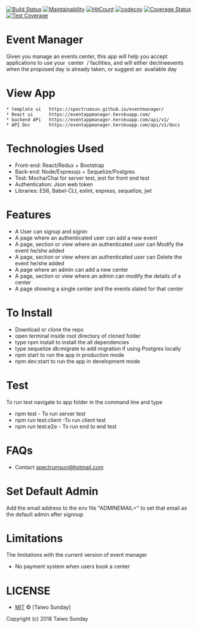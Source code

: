 [![Build Status](https://travis-ci.org/Spectrumsun/eventmanager.svg?branch=develop)](https://travis-ci.org/Spectrumsun/eventmanager)
[![Maintainability](https://api.codeclimate.com/v1/badges/f12b2146b1c46953b97a/maintainability)](https://codeclimate.com/github/Spectrumsun/eventmanager/maintainability)
[![HitCount](http://hits.dwyl.io/Spectrumsun/eventmanager.svg)](http://hits.dwyl.io/Spectrumsun/eventmanager)
[![codecov](https://codecov.io/gh/Spectrumsun/eventmanager/branch/develop/graph/badge.svg)](https://codecov.io/gh/Spectrumsun/eventmanager)
[![Coverage Status](https://coveralls.io/repos/github/Spectrumsun/eventmanager/badge.svg?branch=develop)](https://coveralls.io/github/Spectrumsun/eventmanager?branch=develop)
[![Test Coverage](https://api.codeclimate.com/v1/badges/f12b2146b1c46953b97a/test_coverage)](https://codeclimate.com/github/Spectrumsun/eventmanager/test_coverage)

# Event Manager
Given you manage​ ​an​ ​events​ ​center,​ ​this​ ​app​ ​will​ ​help​ ​you​ ​accept​ ​applications​ ​to​ ​use​ ​your​ ​
center  /​ ​facilities,​ ​and​ ​will​ ​either​ ​decline​ ​events​ ​when​ ​the​ ​proposed day is already taken,
or suggest an  available day

# View App
    * template ui   https://spectrumsun.github.io/eventmanager/
    * React ui      https://eventappmanager.herokuapp.com/
    * backend APi   https://eventappmanager.herokuapp.com/api/v1/
    * API Doc       https://eventappmanager.herokuapp.com/api/v1/docs


# Technologies Used
   * Front-end: React/Redux + Bootstrap
   * Back-end: Node/Expressjs + Sequelize/Postgres
   * Test: Mocha/Chai for server test, jest for front end test
   * Authentication: Json web token
   * Libraries: ES6, Babel-CLI, eslint,  express, sequelize, jwt

# Features
   * A User can signup and signin 
   * A page where an authenticated user can add a new event
   * A page, section or view where an authenticated user can Modify the event he/she added
   * A page, section or view where an authenticated user can Delete the event he/she added
   * A page where an admin can add a new center
   * A page, section or view where an admin can modify the details of a center
   * A page showing  a single center and the events slated for that center


# To Install
* Download or clone the repo
* open terminal inside root directory of cloned folder
* type npm install to install the  all dependencies
* type sequelize db:migrate to add migration if using Postgres locally
* npm start to run the app in production mode
* npm dev:start to run the app in development mode

# Test
To run test navigate to app folder in the command line and type
* npm test - To run server test
* npm run test:client -To run client test
* npm run test:e2e - To run end to end test


# FAQs
* Contact spectrumsun@hotmail.com

# Set Default Admin
Add the email address to the env file "ADMINEMAIL=" to set that email as the default admin after signnup

# Limitations
The limitations with the current version of event manager
* No payment system when users book a center



# LICENSE
* [MIT](./LICENSE) © [Taiwo Sunday]

Copyright (c) 2018 Taiwo Sunday
